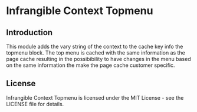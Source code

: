 # Infrangible Context Topmenu

## Introduction

This module adds the vary string of the context to the cache key info the topmenu block. The top
menu is cached with the same information as the page cache resulting in the possibibility to have
changes in the menu based on the same information the make the page cache customer specific.

## License

Infrangible Context Topmenu is licensed under the MIT License - see the LICENSE file for details.
